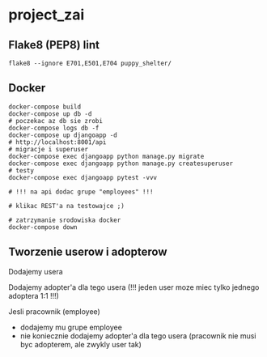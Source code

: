 # project_zai

## Flake8 (PEP8) lint

```shell
flake8 --ignore E701,E501,E704 puppy_shelter/
```

## Docker

```shell
docker-compose build
docker-compose up db -d
# poczekac az db sie zrobi
docker-compose logs db -f
docker-compose up djangoapp -d
# http://localhost:8001/api
# migracje i superuser
docker-compose exec djangoapp python manage.py migrate
docker-compose exec djangoapp python manage.py createsuperuser
# testy
docker-compose exec djangoapp pytest -vvv

# !!! na api dodac grupe "employees" !!!

# klikac REST'a na testowajce ;)

# zatrzymanie srodowiska docker
docker-compose down
```

## Tworzenie userow i adopterow

Dodajemy usera

Dodajemy adopter'a dla tego usera (!!! jeden user moze miec tylko jednego adoptera 1:1 !!!)

Jesli pracownik (employee)
* dodajemy mu grupe employee
* nie koniecznie dodajemy adopter'a dla tego usera (pracownik nie musi byc adopterem, ale zwykly user tak)
